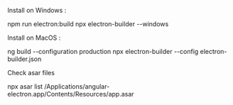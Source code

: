 Install on Windows : 

npm run electron:build
npx electron-builder --windows

Install on MacOS :

ng build --configuration production
npx electron-builder --config electron-builder.json


Check asar files

npx asar list /Applications/angular-electron.app/Contents/Resources/app.asar

